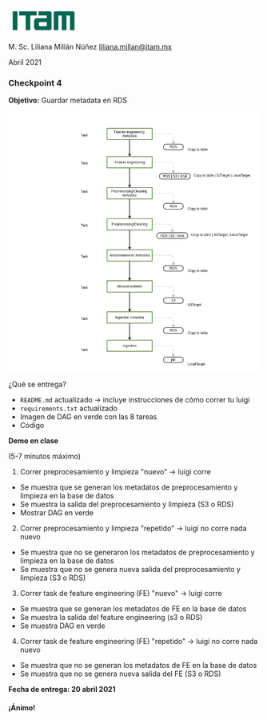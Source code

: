 ![](./images/itam_logo.png)

M. Sc. Liliana Millán Núñez liliana.millan@itam.mx

Abril 2021

### Checkpoint 4

**Objetivo:** Guardar metadata en RDS

![](./images/checkpoint4.png)

¿Qué se entrega?

+ `README.md` actualizado -> incluye instrucciones de cómo correr tu luigi
+ `requirements.txt` actualizado
+ Imagen de DAG en verde con las 8 tareas
+ Código

**Demo en clase**

(5-7 minutos máximo)

1. Correr preprocesamiento y limpieza "nuevo" -> luigi corre
* Se muestra que se generan los metadatos de preprocesamiento y limpieza en la base de datos
* Se muestra la salida del preprocesamiento y limpieza (S3 o RDS)
* Mostrar DAG en verde
2. Correr preprocesamiento y limpieza "repetido" -> luigi no corre nada nuevo
* Se muestra que no se generaron los metadatos de preprocesamiento y limpieza en la base de datos
* Se muestra que no se genera nueva salida del preprocesamiento y limpieza (S3 o RDS)
3. Correr task de feature engineering (FE) "nuevo" -> luigi corre
* Se muestra que se generan los metadatos de FE en la base de datos
* Se muestra la salida del feature engineering (s3 o RDS)
* Se muestra DAG en verde
4. Correr task de feature engineering (FE) "repetido" -> luigi no corre nada nuevo
* Se muestra que no se generan los metadatos de FE en la base de datos
* Se muestra que no se genera nueva salida del FE (S3 o RDS)

**Fecha de entrega: 20 abril 2021**

#### ¡Ánimo!
